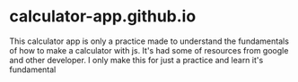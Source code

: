 # calculator-app.github.io

This calculator app is only a practice made to understand the fundamentals of how to make a calculator with js.
It's had some of resources from google and other developer.
I only make this for just a practice and learn it's fundamental
